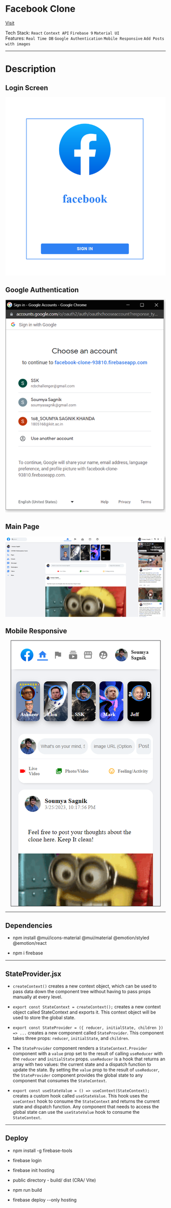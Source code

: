 # Facebook Clone

<a href="https://facebook-clone-93810.web.app/">Visit</a>

Tech Stack: `React` `Context API` `Firebase 9` `Material UI`
<br>
Features: `Real Time DB` `Google Authentication` `Mobile Responsive` `Add Posts with images`

---

# Description

## Login Screen

<p align="center"><img src="./images/ss1.png" /></p>

## Google Authentication

<p align="center"><img src="./images/ss2.png" /></p>

## Main Page

<p align="center"><img src="./images/ss3.png" /></p>

## Mobile Responsive

<p align="center"><img src="./images/ss4.png" /></p>

---

## Dependencies

- npm install @mui/icons-material @mui/material @emotion/styled @emotion/react

- npm i firebase

---

## StateProvider.jsx

- `createContext()` creates a new context object, which can be used to pass data down the component tree without having to pass props manually at every level.

- `export const StateContext = createContext();` creates a new context object called StateContext and exports it. This context object will be used to store the global state.

- `export const StateProvider = ({ reducer, initialState, children }) => ...` creates a new component called `StateProvider`. This component takes three props: `reducer`, `initialState`, and `children`.

- The `StateProvider` component renders a `StateContext.Provider` component with a `value` prop set to the result of calling `useReducer` with the `reducer` and `initialState` props. `useReducer` is a hook that returns an array with two values: the current state and a dispatch function to update the state. By setting the `value` prop to the result of `useReducer`, the `StateProvider` component provides the global state to any component that consumes the `StateContext`.

- `export const useStateValue = () => useContext(StateContext);` creates a custom hook called `useStateValue`. This hook uses the `useContext` hook to consume the `StateContext` and returns the current state and dispatch function. Any component that needs to access the global state can use the `useStateValue` hook to consume the `StateContext`.

---

## Deploy

- npm install -g firebase-tools

- firebase login

- firebase init hosting

- public directory - build/ dist (CRA/ Vite)

- npm run build

- firebase deploy --only hosting
